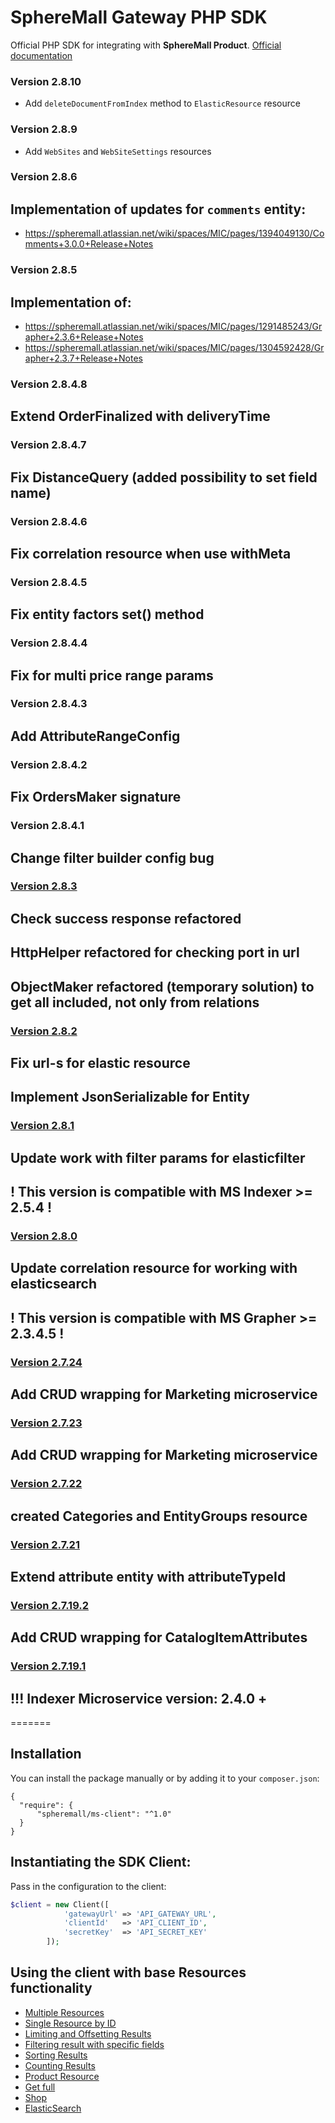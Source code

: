 # SphereMall Gateway PHP SDK
Official PHP SDK for integrating with **SphereMall Product**.
[Official documentation](https://spheremall.atlassian.net/wiki/spaces/MIC/pages)

### Version 2.8.10
* Add ```deleteDocumentFromIndex``` method to ```ElasticResource``` resource

### Version 2.8.9
* Add ```WebSites``` and ```WebSiteSettings``` resources

### Version 2.8.6
## Implementation of updates for `comments` entity:
* https://spheremall.atlassian.net/wiki/spaces/MIC/pages/1394049130/Comments+3.0.0+Release+Notes

### Version 2.8.5
## Implementation of:
* https://spheremall.atlassian.net/wiki/spaces/MIC/pages/1291485243/Grapher+2.3.6+Release+Notes
* https://spheremall.atlassian.net/wiki/spaces/MIC/pages/1304592428/Grapher+2.3.7+Release+Notes

### Version 2.8.4.8
## Extend OrderFinalized with deliveryTime

### Version 2.8.4.7
## Fix DistanceQuery (added possibility to set field name)

### Version 2.8.4.6
## Fix correlation resource when use withMeta

### Version 2.8.4.5
## Fix entity factors set() method

### Version 2.8.4.4
## Fix for multi price range params

### Version 2.8.4.3
## Add AttributeRangeConfig

### Version 2.8.4.2
## Fix OrdersMaker signature

### Version 2.8.4.1
## Change filter builder config bug

### [Version 2.8.3](https://spheremall.atlassian.net/browse/MIC-1245)
## Check success response refactored
## HttpHelper refactored for checking port in url
## ObjectMaker refactored (temporary solution) to get all included, not only from relations

### [Version 2.8.2](https://spheremall.atlassian.net/browse/M20-156)
## Fix url-s for elastic resource 
## Implement JsonSerializable for Entity

### [Version 2.8.1](https://spheremall.atlassian.net/browse/M20-109)
## Update work with filter params for elasticfilter
## ! This version is compatible with MS Indexer >= 2.5.4 !

### [Version 2.8.0](https://spheremall.atlassian.net/browse/MIC-1227)
## Update correlation resource for working with elasticsearch
## ! This version is compatible with MS Grapher >= 2.3.4.5 !

### [Version 2.7.24](https://spheremall.atlassian.net/browse/M20-96)
## Add CRUD wrapping for Marketing microservice

### [Version 2.7.23](https://spheremall.atlassian.net/browse/M20-80)
## Add CRUD wrapping for Marketing microservice

### [Version 2.7.22](https://spheremall.atlassian.net/browse/M20-80)
## created Categories and EntityGroups resource

### [Version 2.7.21](https://github.com/SphereMall/PHP-MS-Client/wiki/0.-SDK-Changelogs#version-1016)
## Extend attribute entity with attributeTypeId

### [Version 2.7.19.2](https://github.com/SphereMall/PHP-MS-Client/wiki/0.-SDK-Changelogs#version-1016)
## Add CRUD wrapping for CatalogItemAttributes

### [Version 2.7.19.1](https://github.com/SphereMall/PHP-MS-Client/wiki/0.-SDK-Changelogs#version-1016)
## !!! Indexer Microservice version: 2.4.0 +

=======
## Installation

You can install the package manually or by adding it to your `composer.json`:
```
{
  "require": {
      "spheremall/ms-client": "^1.0"
  }
}
```

## Instantiating the SDK Client:

Pass in the configuration to the client:

```php
$client = new Client([
            'gatewayUrl' => 'API_GATEWAY_URL',
            'clientId'   => 'API_CLIENT_ID',
            'secretKey'  => 'API_SECRET_KEY'
        ]);
```

## Using the client with base Resources functionality
* [Multiple Resources](https://github.com/SphereMall/PHP-MS-Client/wiki/1.-Multiple-Resources)
* [Single Resource by ID](https://github.com/SphereMall/PHP-MS-Client/wiki/2.-Single-Resource-by-ID)
* [Limiting and Offsetting Results](https://github.com/SphereMall/PHP-MS-Client/wiki/3.-Limiting-and-Offsetting-Results)
* [Filtering result with specific fields](https://github.com/SphereMall/PHP-MS-Client/wiki/4.-Filtering-result-with-specific-fields)
* [Sorting Results](https://github.com/SphereMall/PHP-MS-Client/wiki/5.-Sorting-Results)
* [Counting Results](https://github.com/SphereMall/PHP-MS-Client/wiki/6.-Counting-Results)
* [Product Resource](https://github.com/SphereMall/PHP-MS-Client/wiki/7.-Product-Resource)
* [Get full](https://github.com/SphereMall/PHP-MS-Client/wiki/7.1.-Get-full)
* [Shop](https://github.com/SphereMall/PHP-MS-Client/wiki/8.-Shop-service)
* [ElasticSearch](https://github.com/SphereMall/PHP-MS-Client/wiki/9.-ElasticSearch)
